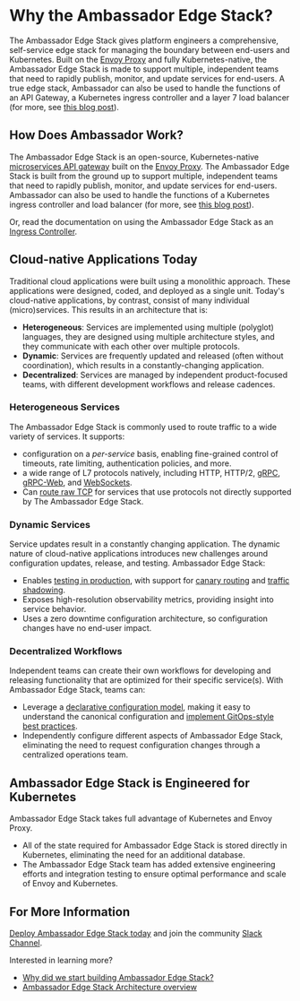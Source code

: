 # Why the Ambassador Edge Stack?

The Ambassador Edge Stack gives platform engineers a comprehensive, self-service edge stack for managing the boundary between end-users and Kubernetes. Built on the [Envoy Proxy](https://www.envoyproxy.io) and fully Kubernetes-native, the Ambassador Edge Stack is made to support multiple, independent teams that need to rapidly publish, monitor, and update services for end-users. A true edge stack, Ambassador can also be used to handle the functions of an API Gateway, a Kubernetes ingress controller and a layer 7 load balancer (for more, see [this blog post](https://blog.getambassador.io/kubernetes-ingress-nodeport-load-balancers-and-ingress-controllers-6e29f1c44f2d)).

## How Does Ambassador Work?

The Ambassador Edge Stack is an open-source, Kubernetes-native [microservices API gateway](../microservices-api-gateways) built on the [Envoy Proxy](https://www.envoyproxy.io). The Ambassador Edge Stack is built from the ground up to support multiple, independent teams that need to rapidly publish, monitor, and update services for end-users. Ambassador can also be used to handle the functions of a Kubernetes ingress controller and load balancer (for more, see [this blog post](https://blog.getambassador.io/kubernetes-ingress-nodeport-load-balancers-and-ingress-controllers-6e29f1c44f2d)).

Or, read the documentation on using the Ambassador Edge Stack as an [Ingress Controller](../../reference/core/ingress-controller).

## Cloud-native Applications Today

Traditional cloud applications were built using a monolithic approach. These applications were designed, coded, and deployed as a single unit. Today's cloud-native applications, by contrast, consist of many individual (micro)services. This results in an architecture that is:

* __Heterogeneous__: Services are implemented using multiple (polyglot) languages, they are designed using multiple architecture styles, and they communicate with each other over multiple protocols.
* __Dynamic__: Services are frequently updated and released (often without coordination), which results in a constantly-changing application.
* __Decentralized__: Services are managed by independent product-focused teams, with different development workflows and release cadences.

### Heterogeneous Services

The Ambassador Edge Stack is commonly used to route traffic to a wide variety of services. It supports:

* configuration on a *per-service* basis, enabling fine-grained control of timeouts, rate limiting, authentication policies, and more.
* a wide range of L7 protocols natively, including HTTP, HTTP/2, [gRPC](../../user-guide/grpc), [gRPC-Web](https://github.com/grpc/grpc-web), and [WebSockets](../../user-guide/websockets-ambassador).
* Can [route raw TCP](../../reference/tcpmappings) for services that use protocols not directly supported by The Ambassador Edge Stack.

### Dynamic Services

Service updates result in a constantly changing application. The dynamic nature of cloud-native applications introduces new challenges around configuration updates, release, and testing. Ambassador Edge Stack:

* Enables [testing in production](../../docs/dev-guide/test-in-prod), with support for [canary routing](../../reference/canary) and [traffic shadowing](../../reference/shadowing).
* Exposes high-resolution observability metrics, providing insight into service behavior.
* Uses a zero downtime configuration architecture, so configuration changes have no end-user impact.

### Decentralized Workflows

Independent teams can create their own workflows for developing and releasing functionality that are optimized for their specific service(s). With Ambassador Edge Stack, teams can:

* Leverage a [declarative configuration model](../../user-guide/cd-declarative-gitops), making it easy to understand the canonical configuration and [implement GitOps-style best practices](../../user-guide/gitops-ambassador).
* Independently configure different aspects of Ambassador Edge Stack, eliminating the need to request configuration changes through a centralized operations team.

## Ambassador Edge Stack is Engineered for Kubernetes

Ambassador Edge Stack takes full advantage of Kubernetes and Envoy Proxy.

* All of the state required for Ambassador Edge Stack is stored directly in Kubernetes, eliminating the need for an additional database.
* The Ambassador Edge Stack team has added extensive engineering efforts and integration testing to ensure optimal performance and scale of Envoy and Kubernetes.

## For More Information

[Deploy Ambassador Edge Stack today](../../user-guide/install) and join the community [Slack Channel](http://d6e.co/slack).

Interested in learning more?

* [Why did we start building Ambassador Edge Stack?](https://blog.getambassador.io/building-ambassador-an-open-source-api-gateway-on-kubernetes-and-envoy-ed01ed520844)
* [Ambassador Edge Stack Architecture overview](../../concepts/architecture)

<GoogleStructuredData/>